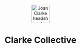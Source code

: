 <p align="center">
  <a href="https://clarkecollective.org" rel="noreferrer">
    <img alt="Joan Clarke headshot" src="https://clarkecollective.org/images/Joan-Clarke.jpeg" width="60" />
  </a>
</p>
<h1 align="center">
  Clarke Collective
</h1>
